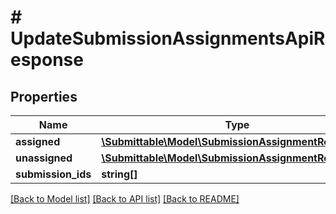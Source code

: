 # # UpdateSubmissionAssignmentsApiResponse

## Properties

Name | Type | Description | Notes
------------ | ------------- | ------------- | -------------
**assigned** | [**\Submittable\Model\SubmissionAssignmentResponse[]**](SubmissionAssignmentResponse.md) |  | [optional]
**unassigned** | [**\Submittable\Model\SubmissionAssignmentResponse[]**](SubmissionAssignmentResponse.md) |  | [optional]
**submission_ids** | **string[]** |  | [optional]

[[Back to Model list]](../../README.md#models) [[Back to API list]](../../README.md#endpoints) [[Back to README]](../../README.md)
